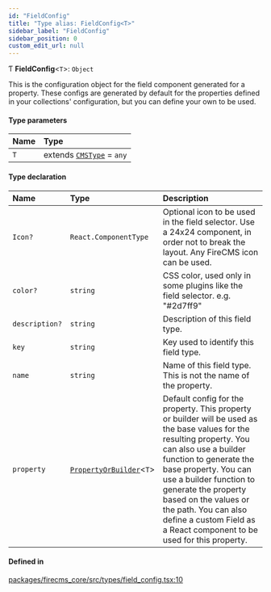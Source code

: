 ```yaml
---
id: "FieldConfig"
title: "Type alias: FieldConfig<T>"
sidebar_label: "FieldConfig"
sidebar_position: 0
custom_edit_url: null
---
```


Ƭ **FieldConfig**\<`T`\>: `Object`

This is the configuration object for the field component generated for a
property.
These configs are generated by default for the properties defined in your
collections' configuration, but you can define your own to be used.

#### Type parameters

| Name | Type |
| :------ | :------ |
| `T` | extends [`CMSType`](CMSType.md) = `any` |

#### Type declaration

| Name | Type | Description |
| :------ | :------ | :------ |
| `Icon?` | `React.ComponentType` | Optional icon to be used in the field selector. Use a 24x24 component, in order not to break the layout. Any FireCMS icon can be used. |
| `color?` | `string` | CSS color, used only in some plugins like the field selector. e.g. "#2d7ff9" |
| `description?` | `string` | Description of this field type. |
| `key` | `string` | Key used to identify this field type. |
| `name` | `string` | Name of this field type. This is not the name of the property. |
| `property` | [`PropertyOrBuilder`](PropertyOrBuilder.md)\<`T`\> | Default config for the property. This property or builder will be used as the base values for the resulting property. You can also use a builder function to generate the base property. You can use a builder function to generate the property based on the values or the path. You can also define a custom Field as a React component to be used for this property. |

#### Defined in

[packages/firecms_core/src/types/field_config.tsx:10](https://github.com/FireCMSco/firecms/blob/dac622d6/packages/firecms_core/src/types/field_config.tsx#L10)
